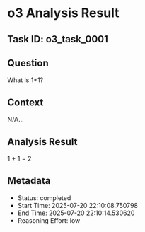 # o3 Analysis Result

## Task ID: o3_task_0001

## Question
What is 1+1?

## Context
N/A...

## Analysis Result
1 + 1 = 2

## Metadata
- Status: completed
- Start Time: 2025-07-20 22:10:08.750798
- End Time: 2025-07-20 22:10:14.530620
- Reasoning Effort: low
